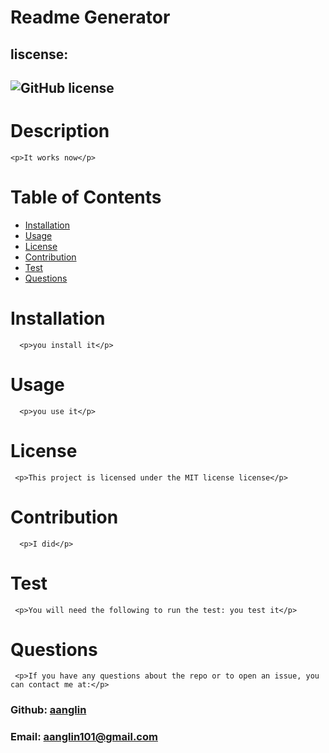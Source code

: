 
#   Readme Generator
##  liscense: 
##  ![GitHub license](https://img.shields.io/badge/license-MIT-blue.svg)
#   Description
    <p>It works now</p>
#   Table of Contents
*   [Installation](#installation)
*   [Usage](#usage)
*   [License](#license)
*   [Contribution](#contribution)
*   [Test](#test)
*   [Questions](#questions)
#   Installation
      <p>you install it</p>
#  Usage
      <p>you use it</p>
#   License
     <p>This project is licensed under the MIT license license</p>
       
#   Contribution
      <p>I did</p>
#    Test
     <p>You will need the following to run the test: you test it</p>
#   Questions
     <p>If you have any questions about the repo or to open an issue, you can contact me at:</p> 
###  Github: [aanglin](https://github.com) 
###  Email:  [aanglin101@gmail.com](aanglin101@gmail.com)  

